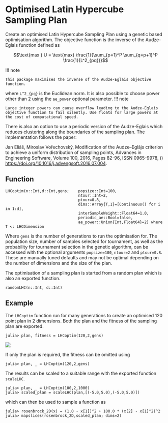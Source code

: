 # Optimised Latin Hypercube Sampling Plan

Create an optimised Latin Hypercube Sampling Plan using a genetic based optimisation
algorithm. The objective function is the inverse of the Audze-Eglais function defined as

```math
\text{max } U = \text{max} \frac{1}{\sum_{p=1}^P \sum_{q=p+1}^P \frac{1}{L^2_{pq}}}
```
!!! note

    This package maximises the inverse of the Audze-Eglais objective function.


where ``L^2_{pq}`` is the Euclidean norm. It is also possible to choose power other than 2
using the `ae_power` optional parameter.
!!! note

    Large integer powers can cause overflow leading to the Audze-Eglais objective function to fail silently. Use floats for large powers at the cost of computational speed.


There is also an option to use a periodic version of the Audze-Eglais which reduces clustering 
along the boundaries of the sampling plan. The implementation follows the paper:

Jan Eliáš, Miroslav Vořechovský, Modification of the Audze–Eglājs criterion to achieve a uniform distribution of sampling points, Advances in Engineering Software, Volume 100, 2016, Pages 82-96, ISSN 0965-9978, () https://doi.org/10.1016/j.advengsoft.2016.07.004.

## Function
```@docs
LHCoptim(n::Int,d::Int,gens;    popsize::Int=100,
                                ntour::Int=2,
                                ptour=0.8,
                                dims::Array{T,1}=[Continuous() for i in 1:d],
                                interSampleWeight::Float64=1.0,
                                periodic_ae::Bool=false,
                                ae_power::Union{Int,Float64}=2) where T <: LHCDimension
```
Where `gens` is the number of generations to run the optimisation for. The population
size, number of samples selected for tournament, as well as the probability for tournament
selection in the genetic algorithm, can be accessed with the optional arguments
`popsize=100`, `ntour=2` and `ptour=0.8`. These are manually tuned defaults and may not be
optimal depending on the number of dimensions and the size of the plan.

The optimisation of a sampling plan is started from a random plan which is also
an exported function.
```@docs
randomLHC(n::Int, d::Int)
```

## Example
The `LHCoptim` function run for many generations to create an optimised 120 point
plan in 2 dimensions. Both the plan and the fitness of the sampling plan are exported.

```julia-repl
julia> plan, fitness = LHCoptim(120,2,gens)
```
![](https://raw.githubusercontent.com/MrUrq/LatinHypercubeSampling.jl/master/docs/src/assets/120p2d.png)

If only the plan is required, the fitness can be omitted using 
```julia-repl
julia> plan, _ = LHCoptim(120,2,gens)
```

The results can be scaled to a suitable range with the exported function `scaleLHC`.
```julia-repl
julia> plan, _ = LHCoptim(100,2,1000)
julia> scaled_plan = scaleLHC(plan,[(-5.0,5.0),(-5.0,5.0)])
```
which can then be used to sample a function as 
```julia-repl
julia> rosenbrock_2D(x) = (1.0 - x[1])^2 + 100.0 * (x[2] - x[1]^2)^2
julia> mapslices(rosenbrock_2D,scaled_plan; dims=2)
```